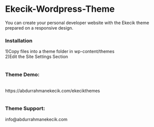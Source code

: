 # Ekecik-Wordpress-Theme
You can create your personal developer website with the Ekecik theme prepared on a responsive design.


<h3><b>Installation</b></h3>
1)Copy files into a theme folder in wp-content/themes<br>
2)Edit the Site Settings Section
<br>
<br>
<h3>Theme Demo:</h3><br>
https://abdurrahmanekecik.com/ekecikthemes
<br>
<br>
<h3>Theme Support:</h3> info@abdurrahmanekecik.com
